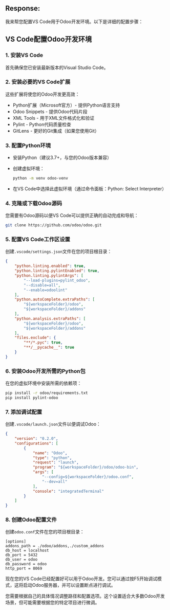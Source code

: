 ## Response:
我来帮您配置VS Code用于Odoo开发环境。以下是详细的配置步骤：

VS Code配置Odoo开发环境
-----------------

### 1\. 安装VS Code

首先确保您已安装最新版本的Visual Studio Code。

### 2\. 安装必要的VS Code扩展

这些扩展将使您的Odoo开发更高效：

*   Python扩展（Microsoft官方）- 提供Python语言支持
*   Odoo Snippets - 提供Odoo代码片段
*   XML Tools - 用于XML文件格式化和验证
*   Pylint - Python代码质量检查
*   GitLens - 更好的Git集成（如果您使用Git）

### 3\. 配置Python环境

*   安装Python（建议3.7+，与您的Odoo版本兼容）
*   创建虚拟环境：
    
    ```bash
    python -m venv odoo-venv
    ```
    
*   在VS Code中选择此虚拟环境（通过命令面板：Python: Select Interpreter）

### 4\. 克隆或下载Odoo源码

您需要有Odoo源码以便VS Code可以提供正确的自动完成和导航：

```bash
git clone https://github.com/odoo/odoo.git
```

### 5\. 配置VS Code工作区设置

创建`.vscode/settings.json`文件在您的项目根目录：

```json
{
    "python.linting.enabled": true,
    "python.linting.pylintEnabled": true,
    "python.linting.pylintArgs": [
        "--load-plugins=pylint_odoo",
        "--disable=all",
        "--enable=odoolint"
    ],
    "python.autoComplete.extraPaths": [
        "${workspaceFolder}/odoo",
        "${workspaceFolder}/addons"
    ],
    "python.analysis.extraPaths": [
        "${workspaceFolder}/odoo",
        "${workspaceFolder}/addons"
    ],
    "files.exclude": {
        "**/*.pyc": true,
        "**/__pycache__": true
    }
}
```

### 6\. 安装Odoo开发所需的Python包

在您的虚拟环境中安装所需的依赖项：

```bash
pip install -r odoo/requirements.txt
pip install pylint-odoo
```

### 7\. 添加调试配置

创建`.vscode/launch.json`文件以便调试Odoo：

```json
{
    "version": "0.2.0",
    "configurations": [
        {
            "name": "Odoo",
            "type": "python",
            "request": "launch",
            "program": "${workspaceFolder}/odoo/odoo-bin",
            "args": [
                "--config=${workspaceFolder}/odoo.conf",
                "--dev=all"
            ],
            "console": "integratedTerminal"
        }
    ]
}
```

### 8\. 创建Odoo配置文件

创建`odoo.conf`文件在您的项目根目录：

```
[options]
addons_path = ./odoo/addons,./custom_addons
db_host = localhost
db_port = 5432
db_user = odoo
db_password = odoo
http_port = 8069
```

现在您的VS Code已经配置好可以用于Odoo开发。您可以通过按F5开始调试模式，这将启动Odoo服务器，并可以设置断点进行调试。

您需要根据自己的具体情况调整路径和配置选项。这个设置适合大多数Odoo开发场景，但可能需要根据您的特定项目进行微调。

